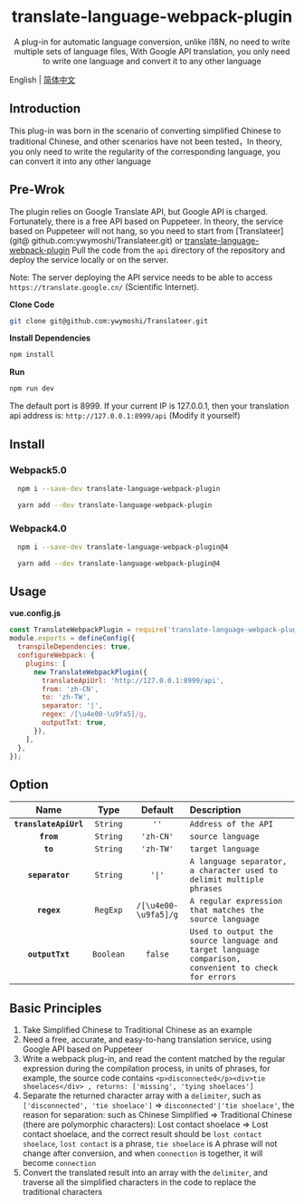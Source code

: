 <h1 align="center">translate-language-webpack-plugin</h1>

<p align="center">A plug-in for automatic language conversion, unlike i18N, no need to write multiple sets of language files, With Google API translation, you only need to write one language and convert it to any other language</p>

English | [简体中文](./README.zh-CN.md)

## Introduction

This plug-in was born in the scenario of converting simplified Chinese to traditional Chinese, and other scenarios have not been tested，In theory, you only need to write the regularity of the corresponding language, you can convert it into any other language

## Pre-Wrok

The plugin relies on Google Translate API, but Google API is charged. Fortunately, there is a free API based on Puppeteer. In theory, the service based on Puppeteer will not hang, so you need to start from [Translateer](git@ github.com:ywymoshi/Translateer.git) or [translate-language-webpack-plugin](git@github.com:ywymoshi/translate-language-webpack-plugin.git) Pull the code from the `api` directory of the repository and deploy the service locally or on the server.

Note: The server deploying the API service needs to be able to access `https://translate.google.cn/` (Scientific Internet).

**Clone Code**

```bash
git clone git@github.com:ywymoshi/Translateer.git
```

**Install Dependencies**

```bash
npm install
```

**Run**

```bash
npm run dev
```

The default port is 8999. If your current IP is 127.0.0.1, then your translation api address is: `http://127.0.0.1:8999/api` (Modify it yourself)

## Install

### Webpack5.0

```bash
  npm i --save-dev translate-language-webpack-plugin
```

```bash
  yarn add --dev translate-language-webpack-plugin
```

### Webpack4.0

```bash
  npm i --save-dev translate-language-webpack-plugin@4
```

```bash
  yarn add --dev translate-language-webpack-plugin@4
```

## Usage

**vue.config.js**

```javascript
const TranslateWebpackPlugin = require('translate-language-webpack-plugin');
module.exports = defineConfig({
  transpileDependencies: true,
  configureWebpack: {
    plugins: [
      new TranslateWebpackPlugin({
        translateApiUrl: 'http://127.0.0.1:8999/api',
        from: 'zh-CN',
        to: 'zh-TW',
        separator: '|',
        regex: /[\u4e00-\u9fa5]/g,
        outputTxt: true,
      }),
    ],
  },
});
```

## Option

| Name | Type | Default | Description |
| :-: | :-: | :-: | :-- |
| **`translateApiUrl`** | `String` | `''` | `Address of the API` |
| **`from`** | `String` | `'zh-CN'` | `source language` |
| **`to`** | `String` | `'zh-TW'` | `target language` | `internally` |
| **`separator`** | `String` | `'\|'` | `A language separator, a character used to delimit multiple phrases` |
| **`regex`** | `RegExp` | `/[\u4e00-\u9fa5]/g` | `A regular expression that matches the source language` |
| **`outputTxt`** | `Boolean` | `false` | `Used to output the source language and target language comparison, convenient to check for errors` |

## Basic Principles

1. Take Simplified Chinese to Traditional Chinese as an example
2. Need a free, accurate, and easy-to-hang translation service, using Google API based on Puppeteer
3. Write a webpack plug-in, and read the content matched by the regular expression during the compilation process, in units of phrases, for example, the source code contains `<p>disconnected</p><div>tie shoelaces</div> , returns: ['missing', 'tying shoelaces']`
4. Separate the returned character array with a `delimiter`, such as `['disconnected', 'tie shoelace']` => `disconnected'|'tie shoelace'`, the reason for separation: such as Chinese Simplified => Traditional Chinese (there are polymorphic characters): Lost contact shoelace => Lost contact shoelace, and the correct result should be `lost contact shoelace`, `lost contact` is a phrase, `tie shoelace` is A phrase will not change after conversion, and when `connection` is together, it will become `connection`
5. Convert the translated result into an array with the `delimiter`, and traverse all the simplified characters in the code to replace the traditional characters
